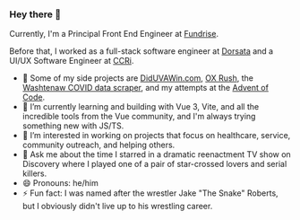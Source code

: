 ### Hey there 👋

Currently, I'm a Principal Front End Engineer at [Fundrise](https://www.fundrise.com).

Before that, I worked as a full-stack software engineer at [Dorsata](https://www.dorsata.com) and a UI/UX Software Engineer at [CCRi](https://www.ccri.com).

- 🔭 Some of my side projects are [DidUVAWin.com](http://www.diduvawin.com), [OX Rush](https://ox-rush.herokuapp.com/), the [Washtenaw COVID data scraper](https://github.com/jdk2pq/washtenaw-covid-tracker/tree/master/data), and my attempts at the [Advent of Code](http://adventofcode.com).
- 🌱 I’m currently learning and building with Vue 3, Vite, and all the incredible tools from the Vue community, and I'm always trying something new with JS/TS.
- 👯 I’m interested in working on projects that focus on healthcare, service, community outreach, and helping others.
- 💬 Ask me about the time I starred in a dramatic reenactment TV show on Discovery where I played one of a pair of star-crossed lovers and serial killers.
- 😄 Pronouns: he/him
- ⚡ Fun fact: I was named after the wrestler Jake "The Snake" Roberts, but I obviously didn't live up to his wrestling career.
